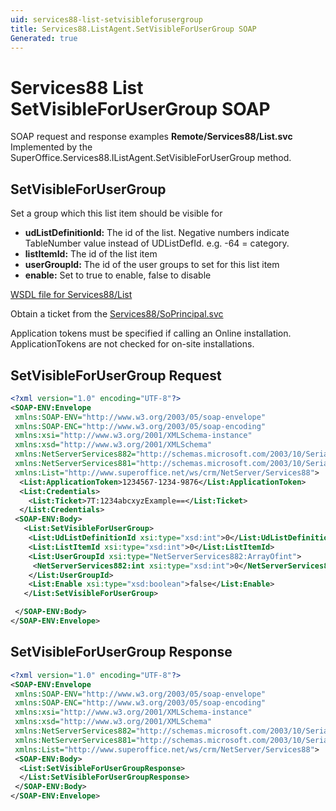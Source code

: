 ```yaml
---
uid: services88-list-setvisibleforusergroup
title: Services88.ListAgent.SetVisibleForUserGroup SOAP
Generated: true
---
```


# Services88 List SetVisibleForUserGroup SOAP

SOAP request and response examples **Remote/Services88/List.svc**
Implemented by the <see cref="M:SuperOffice.Services88.IListAgent.SetVisibleForUserGroup">SuperOffice.Services88.IListAgent.SetVisibleForUserGroup</see> method.

## SetVisibleForUserGroup

Set a group which this list item should be visible for

* **udListDefinitionId:** The id of the list. Negative numbers indicate TableNumber value instead of UDListDefId. e.g. -64 = category.
* **listItemId:** The id of the list item
* **userGroupId:** The id of the user groups to set for this list item
* **enable:** Set to true to enable, false to disable



[WSDL file for Services88/List](../Services88-List.md)

Obtain a ticket from the [Services88/SoPrincipal.svc](../SoPrincipal/SoPrincipal.md)

Application tokens must be specified if calling an Online installation. ApplicationTokens are not checked for on-site installations.

## SetVisibleForUserGroup Request

```xml
<?xml version="1.0" encoding="UTF-8"?>
<SOAP-ENV:Envelope
 xmlns:SOAP-ENV="http://www.w3.org/2003/05/soap-envelope"
 xmlns:SOAP-ENC="http://www.w3.org/2003/05/soap-encoding"
 xmlns:xsi="http://www.w3.org/2001/XMLSchema-instance"
 xmlns:xsd="http://www.w3.org/2001/XMLSchema"
 xmlns:NetServerServices882="http://schemas.microsoft.com/2003/10/Serialization/Arrays"
 xmlns:NetServerServices881="http://schemas.microsoft.com/2003/10/Serialization/"
 xmlns:List="http://www.superoffice.net/ws/crm/NetServer/Services88">
  <List:ApplicationToken>1234567-1234-9876</List:ApplicationToken>
  <List:Credentials>
    <List:Ticket>7T:1234abcxyzExample==</List:Ticket>
  </List:Credentials>
 <SOAP-ENV:Body>
   <List:SetVisibleForUserGroup>
    <List:UdListDefinitionId xsi:type="xsd:int">0</List:UdListDefinitionId>
    <List:ListItemId xsi:type="xsd:int">0</List:ListItemId>
    <List:UserGroupId xsi:type="NetServerServices882:ArrayOfint">
     <NetServerServices882:int xsi:type="xsd:int">0</NetServerServices882:int>
    </List:UserGroupId>
    <List:Enable xsi:type="xsd:boolean">false</List:Enable>
   </List:SetVisibleForUserGroup>

 </SOAP-ENV:Body>
</SOAP-ENV:Envelope>

```


## SetVisibleForUserGroup Response

```xml
<?xml version="1.0" encoding="UTF-8"?>
<SOAP-ENV:Envelope
 xmlns:SOAP-ENV="http://www.w3.org/2003/05/soap-envelope"
 xmlns:SOAP-ENC="http://www.w3.org/2003/05/soap-encoding"
 xmlns:xsi="http://www.w3.org/2001/XMLSchema-instance"
 xmlns:xsd="http://www.w3.org/2001/XMLSchema"
 xmlns:NetServerServices882="http://schemas.microsoft.com/2003/10/Serialization/Arrays"
 xmlns:NetServerServices881="http://schemas.microsoft.com/2003/10/Serialization/"
 xmlns:List="http://www.superoffice.net/ws/crm/NetServer/Services88">
 <SOAP-ENV:Body>
  <List:SetVisibleForUserGroupResponse>
  </List:SetVisibleForUserGroupResponse>
 </SOAP-ENV:Body>
</SOAP-ENV:Envelope>

```

